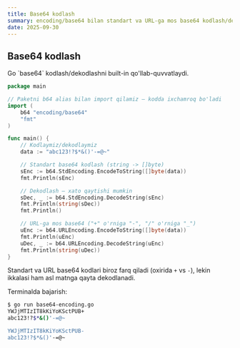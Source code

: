 ```yaml
---
title: Base64 kodlash
summary: encoding/base64 bilan standart va URL-ga mos base64 kodlash/dekodlash.
date: 2025-09-30
---
```


## Base64 kodlash

<div class="my-md-content">
Go `base64` kodlash/dekodlashni built-in qo'llab-quvvatlaydi.

```go
package main

// Paketni b64 alias bilan import qilamiz — kodda ixchamroq bo'ladi
import (
    b64 "encoding/base64"
    "fmt"
)

func main() {
    // Kodlaymiz/dekodlaymiz
    data := "abc123!?$*&()'-=@~"

    // Standart base64 kodlash (string -> []byte)
    sEnc := b64.StdEncoding.EncodeToString([]byte(data))
    fmt.Println(sEnc)

    // Dekodlash — xato qaytishi mumkin
    sDec, _ := b64.StdEncoding.DecodeString(sEnc)
    fmt.Println(string(sDec))
    fmt.Println()

    // URL-ga mos base64 ("+" o'rniga "-", "/" o'rniga "_")
    uEnc := b64.URLEncoding.EncodeToString([]byte(data))
    fmt.Println(uEnc)
    uDec, _ := b64.URLEncoding.DecodeString(uEnc)
    fmt.Println(string(uDec))
}
```

Standart va URL base64 kodlari biroz farq qiladi (oxirida `+` vs `-`), lekin ikkalasi ham asl matnga qayta dekodlanadi.

Terminalda bajarish:
```bash
$ go run base64-encoding.go
YWJjMTIzIT8kKiYoKSctPUB+
abc123!?$*&()'-=@~

YWJjMTIzIT8kKiYoKSctPUB-
abc123!?$*&()'-=@~
```
</div>
